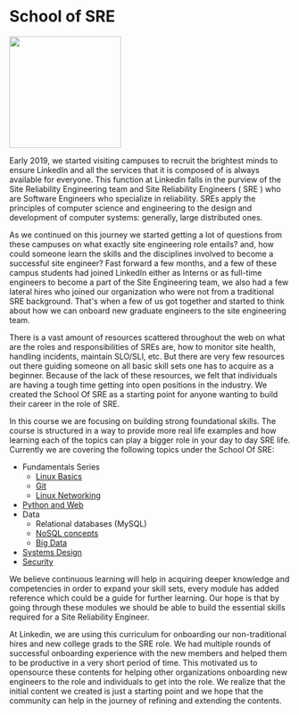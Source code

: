 # School of SRE

<img src="img/sos.png" width=200 >

Early 2019, we started visiting campuses to recruit the brightest minds to ensure LinkedIn and all the services that it is composed of is always available for everyone. This function at Linkedin falls in the purview of the Site Reliability Engineering team and Site Reliability Engineers ( SRE ) who are Software Engineers who specialize in reliability. SREs apply the principles of computer science and engineering to the design and development of computer systems: generally, large distributed ones.

As we continued on this journey we started getting a lot of questions from these campuses on what exactly site engineering role entails? and, how could someone learn the skills and the disciplines involved to become a successful site engineer?   Fast forward a few months, and a few of these campus students had joined LinkedIn either as Interns or as full-time engineers to become a part of the Site Engineering team, we also had a few lateral hires who joined our organization who were not from a traditional SRE background.  That's when a few of us got together and started to think about how we can onboard new graduate engineers to the site engineering team.

There is a vast amount of resources scattered throughout the web on what are the roles and responsibilities of SREs are, how to monitor site health, handling incidents, maintain SLO/SLI, etc. But there are very few resources out there guiding someone on all basic skill sets one has to acquire as a beginner. Because of the lack of these resources, we felt that individuals are having a tough time getting into open positions in the industry. We created the School Of SRE as a starting point for anyone wanting to build their career in the role of SRE.

In this course we are focusing on building strong foundational skills. The course is  structured in a way to provide more real life examples and how learning each of the topics can play a bigger role in your day to day SRE life. Currently we are covering the following topics under the School Of SRE:

-   Fundamentals Series
    -   [Linux Basics](https://linkedin.github.io/school-of-sre/linux_basics/intro/)
    -   [Git](https://linkedin.github.io/school-of-sre/git/git-basics/)
    -   [Linux Networking](https://linkedin.github.io/school-of-sre/linux_networking/intro/)
-   [Python and Web](https://linkedin.github.io/school-of-sre/python_web/intro/)
-   Data
    -   Relational databases (MySQL)
    -   [NoSQL concepts](https://linkedin.github.io/school-of-sre/databases_nosql/intro/)
    -   [Big Data](https://linkedin.github.io/school-of-sre/big_data/intro/)
-   [Systems Design](https://linkedin.github.io/school-of-sre/systems_design/intro/)
-   [Security](https://linkedin.github.io/school-of-sre/security/intro/)

We believe continuous learning will help in acquiring deeper knowledge and competencies in order to expand your skill sets, every module has added reference which could be a guide for further learning.  Our hope is that by going through these modules we should be able to build the essential skills required for a Site Reliability Engineer.

At Linkedin, we are using this curriculum for onboarding our non-traditional hires and new college grads to the SRE role. We had multiple rounds of successful onboarding experience with the new members and helped them to be productive in a very short period of time. This motivated us to opensource these contents for helping other organizations onboarding new engineers to the role and individuals to get into the role.  We realize that the initial content we created is just a starting point and we hope that the community can help in the journey of refining and extending the contents.
